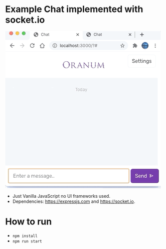 # Example Chat implemented with socket.io
![](chat.gif)
- Just Vanilla JavaScript no UI frameworks used.
- Dependencies: https://expressjs.com and https://socket.io.

# How to run
- `npm install`
- `npm run start`
